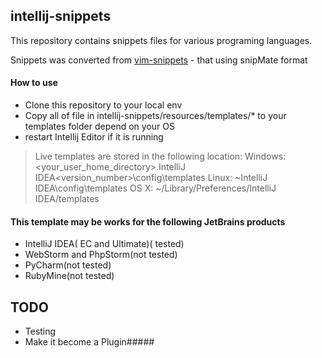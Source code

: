 ## intellij-snippets
This repository contains snippets files for various programing languages.

Snippets was converted from [vim-snippets](https://github.com/honza/vim-snippets) - that using snipMate format
#### How to use
- Clone this repository to your local env
- Copy all of file in intellij-snippets/resources/templates/* to your templates folder depend on your OS
- restart Intellij Editor if it is running
>Live templates are stored in the following location:
Windows: <your_user_home_directory>.IntelliJ IDEA<version_number>\config\templates
Linux: ~IntelliJ IDEA<version>\config\templates
OS X: ~/Library/Preferences/IntelliJ IDEA<version>/templates

#### This template may be works for the following JetBrains products
- IntelliJ IDEA( EC and Ultimate)( tested)
- WebStorm and PhpStorm(not tested)
- PyCharm(not tested)
- RubyMine(not tested)

## TODO
- Testing
- Make it become a Plugin##### 
